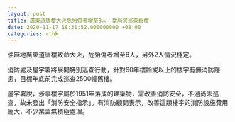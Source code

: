 ```yaml
---
layout: post
title: 廣東道唐樓大火危殆傷者增至8人　當局將巡查舊樓
date: 2020-11-17 18:31:52.000000000 +08:00
categories: rthk
---
```


油麻地廣東道唐樓致命大火，危殆傷者增至8人，另外2人情況穩定。

消防處及屋宇署將展開特別巡查行動，針對60年樓齡或以上的樓宇有無消防隱患，目標年底前完成巡查2500幢舊樓。

屋宇署說，涉事樓宇屬於1951年落成的建築物，需改善消防安全，不過尚未巡查，故未發出「消防安全指示」。有消防顧問表示，改善這類樓宇的消防設施費用龐大，不少業主無積極處理。
